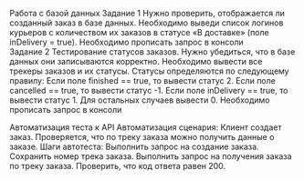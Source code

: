 Работа с базой данных
Задание 1
Нужно проверить, отображается ли созданный заказ в базе данных.
Необходимо выведи список логинов курьеров с количеством их заказов в статусе «В доставке» (поле inDelivery = true). 
Необходимо прописать запрос в консоли  
Задание 2
Тестирование статусов заказов. Нужно убедиться, что в базе данных они записываются корректно.
Необходимо вывести все трекеры заказов и их статусы. 
Статусы определяются по следующему правилу:
Если поле finished == true, то вывести статус 2.
Если поле canсelled == true, то вывести статус -1.
Если поле inDelivery == true, то вывести статус 1.
Для остальных случаев вывести 0.
Необходимо прописать запрос в консоли  

Автоматизация теста к API
Автоматизация сценария:
Клиент создает заказ.
Проверяется, что по треку заказа можно получить данные о заказе.
Шаги автотеста:
Выполнить запрос на создание заказа.
Сохранить номер трека заказа.
Выполнить запрос на получения заказа по треку заказа.
Проверить, что код ответа равен 200.

